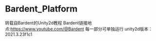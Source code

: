 # Bardent_Platform
转载自Bardent的Unity2d教程
Bardent链接地点:https://www.youtube.com/@Bardent
每一部分可单独运行
unity2d版本：2021.3.23f1c1
